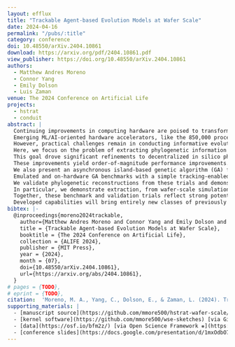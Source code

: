 ```yaml
---
layout: efflux
title: "Trackable Agent-based Evolution Models at Wafer Scale"
date: 2024-04-16
permalink: "/pubs/:title"
category: conference
doi: 10.48550/arXiv.2404.10861
download: https://arxiv.org/pdf/2404.10861.pdf
view_publisher: https://doi.org/10.48550/arXiv.2404.10861
authors:
  - Matthew Andres Moreno
  - Connor Yang
  - Emily Dolson
  - Luis Zaman
venue: The 2024 Conference on Artificial Life
projects:
  - hstrat
  - conduit
abstract: |
  Continuing improvements in computing hardware are poised to transform capabilities for in silico modeling of cross-scale phenomena underlying major open questions in evolutionary biology and artificial life, such as transitions in individuality, eco-evolutionary dynamics, and rare evolutionary events.
  Emerging ML/AI-oriented hardware accelerators, like the 850,000 processor Cerebras Wafer Scale Engine (WSE), hold particular promise.
  However, practical challenges remain in conducting informative evolution experiments that efficiently utilize these platforms' large processor counts.
  Here, we focus on the problem of extracting phylogenetic information from agent-based evolution on the WSE platform.
  This goal drove significant refinements to decentralized in silico phylogenetic tracking, reported here.
  These improvements yield order-of-magnitude performance improvements.
  We also present an asynchronous island-based genetic algorithm (GA) framework for WSE hardware.
  Emulated and on-hardware GA benchmarks with a simple tracking-enabled agent model clock upwards of 1 million generations a minute for population sizes reaching 16 million agents.
  We validate phylogenetic reconstructions from these trials and demonstrate their suitability for inference of underlying evolutionary conditions.
  In particular, we demonstrate extraction, from wafer-scale simulation, of clear phylometric signals that differentiate runs with adaptive dynamics enabled versus disabled.
  Together, these benchmark and validation trials reflect strong potential for highly scalable agent-based evolution simulation that is both efficient and observable.
  Developed capabilities will bring entirely new classes of previously intractable research questions within reach, benefiting further explorations within the evolutionary biology and artificial life communities across a variety of emerging high-performance computing platforms.
bibtex: |-
  @inproceedings{moreno2024trackable,
    author={Matthew Andres Moreno and Connor Yang and Emily Dolson and Luis Zaman},
    title = {Trackable Agent-based Evolution Models at Wafer Scale},
    booktitle = {The 2024 Conference on Artificial Life},
    collection = {ALIFE 2024},
    publisher = {MIT Press},
    year = {2024},
    month = {07},
    doi={10.48550/arXiv.2404.10861},
    url={https://arxiv.org/abs/2404.10861},
  }
# pages = {TODO},
# eprint = {TODO},
citation:  'Moreno, M. A., Yang, C., Dolson, E., & Zaman, L. (2024). Trackable Agent-based Evolution Models at Wafer Scale. In The 2024 Conference on Artificial Life. MIT Press. https://doi.org/10.48550/arXiv.2404.10861'
supporting_materials: |
  - [manuscript source](https://github.com/mmore500/hstrat-wafer-scale/tree/v0.2.0) [via GitHub <i class="icon-github-1"></i>](https://github.com/)
  - [kernel software](https://github.com/mmore500/wse-sketches) [via GitHub <i class="icon-github-1"></i>](https://github.com/)
  - [data](https://osf.io/bfm2z/) [via Open Science Framework ❋](https://osf.io)
  - [conference slides](https://docs.google.com/presentation/d/1mxOdbO7nnWkTjid5wmuwV3dqEa9O1T1DtcxRuxlsQSE) [via Google Slides](https://workspace.google.com/products/slides/)
---
```

